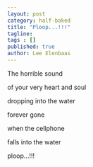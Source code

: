 ```yaml
---
layout: post
category: half-baked
title: "Ploop...!!!"
tagline:
tags : []
published: true
author: Lee Elenbaas
---
```


The horrible sound

of your very heart and soul

dropping into the water

forever gone

when the cellphone

falls into the water

ploop...!!!
